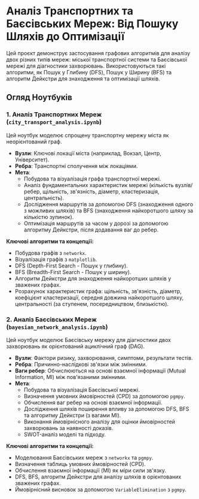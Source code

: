 # Аналіз Транспортних та Баєсівських Мереж: Від Пошуку Шляхів до Оптимізації

Цей проєкт демонструє застосування графових алгоритмів для аналізу двох різних типів мереж: міської транспортної системи та Баєсівської мережі для діагностики захворювань. Використовуються такі алгоритми, як Пошук у Глибину (DFS), Пошук у Ширину (BFS) та алгоритм Дейкстри для знаходження та оптимізації шляхів.

## Огляд Ноутбуків

### 1. Аналіз Транспортних Мереж (`city_transport_analysis.ipynb`)

Цей ноутбук моделює спрощену транспортну мережу міста як неорієнтований граф.
- **Вузли**: Ключові локації міста (наприклад, Вокзал, Центр, Університет).
- **Ребра**: Транспортні сполучення між локаціями.
- **Мета**:
    - Побудова та візуалізація графа транспортної мережі.
    - Аналіз фундаментальних характеристик мережі (кількість вузлів/ребер, щільність, зв'язність, діаметр, кластеризація, центральність).
    - Дослідження маршрутів за допомогою DFS (знаходження одного з можливих шляхів) та BFS (знаходження найкоротшого шляху за кількістю зупинок).
    - Оптимізація маршрутів за часом у дорозі за допомогою алгоритму Дейкстри, після додавання ваг до ребер.

**Ключові алгоритми та концепції:**
- Побудова графів з `networkx`.
- Візуалізація графів з `matplotlib`.
- DFS (Depth-First Search - Пошук у глибину).
- BFS (Breadth-First Search - Пошук у ширину).
- Алгоритм Дейкстри для знаходження найкоротших шляхів у зважених графах.
- Розрахунок характеристик графа: щільність, зв'язність, діаметр, коефіцієнт кластеризації, середня довжина найкоротшого шляху, центральності (за ступенем, посередництвом, близькістю).

### 2. Аналіз Баєсівських Мереж (`bayesian_network_analysis.ipynb`)

Цей ноутбук моделює Баєсівську мережу для діагностики двох захворювань як орієнтований ациклічний граф (DAG).
- **Вузли**: Фактори ризику, захворювання, симптоми, результати тестів.
- **Ребра**: Причинно-наслідкові зв'язки між змінними.
- **Ваги ребер**: Обчислюються на основі взаємної інформації (Mutual Information, MI) між пов'язаними змінними.
- **Мета**:
    - Побудова та візуалізація Баєсівської мережі.
    - Визначення умовних ймовірностей (CPD) за допомогою `pgmpy`.
    - Обчислення ваг ребер на основі взаємної інформації.
    - Дослідження шляхів поширення впливу за допомогою DFS, BFS та алгоритму Дейкстри (з вагами MI).
    - Виконання ймовірнісного аналізу для оцінки ймовірностей захворювань за наявності доказів.
    - SWOT-аналіз моделі та підходу.

**Ключові алгоритми та концепції:**
- Моделювання Баєсівських мереж з `networkx` та `pgmpy`.
- Визначення таблиць умовних ймовірностей (CPD).
- Обчислення взаємної інформації (MI) як міри сили зв'язку.
- DFS, BFS, алгоритм Дейкстри для аналізу шляхів в орієнтованих зважених графах.
- Ймовірнісний висновок за допомогою `VariableElimination` з `pgmpy`.